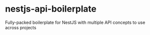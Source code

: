 # nestjs-api-boilerplate
Fully-packed boilerplate for NestJS with multiple API concepts to use across projects
